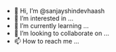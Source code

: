 - 👋 Hi, I’m @sanjayshindevhaash
- 👀 I’m interested in ...
- 🌱 I’m currently learning ...
- 💞️ I’m looking to collaborate on ...
- 📫 How to reach me ...

<!---
sanjayshindevhaash/sanjayshindevhaash is a ✨ special ✨ repository because its `README.md` (this file) appears on your GitHub profile.
You can click the Preview link to take a look at your changes.
--->
